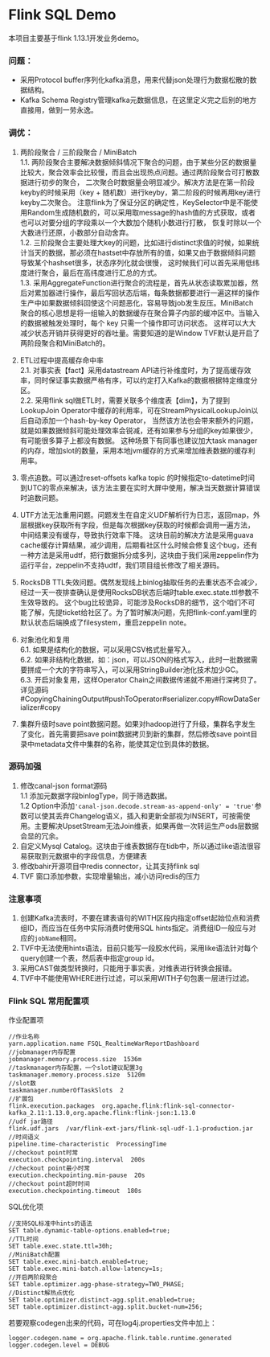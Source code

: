# Flink SQL Demo

本项目主要基于flink 1.13.1开发业务demo。


### 问题：

- 采用Protocol buffer序列化kafka消息，用来代替json处理行为数据松散的数据结构。
- Kafka Schema Registry管理kafka元数据信息，在这里定义完之后别的地方直接用，做到一劳永逸。



### 调优： 
1. 两阶段聚合 / 三阶段聚合 / MiniBatch  
    1.1. 两阶段聚合主要解决数据倾斜情况下聚合的问题，由于某些分区的数据量比较大，聚合效率会比较慢，而且会出现热点问题。通过两阶段聚合可打散数据进行初步的聚合，
       二次聚合时数据量会明显减少。解决方法是在第一阶段keyby的时候采用（key + 随机数）进行keyby，第二阶段的时候再用key进行keyby二次聚合。
       注意flink为了保证分区的确定性，KeySelector中是不能使用Random生成随机数的，可以采用取message的hash值的方式获取，或者也可以对要分组的字段乘以一个大数加个随机小数进行打散，
       恢复时除以一个大数进行还原，小数部分自动舍弃。  
    1.2. 三阶段聚合主要处理大key的问题，比如进行distinct求值的时候，如果统计当天的数据，那必须在hastset中存放所有的值，如果又由于数据倾斜问题导致某个hashset很多，状态序列化就会很慢，
       这时候我们可以首先采用低纬度进行聚合，最后在高纬度进行汇总的方式。  
    1.3. 采用AggregateFunction进行聚合的流程是，首先从状态读取累加器，然后对累加器进行操作，最后写回状态后端，每条数据都要进行一遍这样的操作
       生产中如果数据倾斜回使这个问题恶化，容易导致job发生反压。MiniBatch 聚合的核心思想是将一组输入的数据缓存在聚合算子内部的缓冲区中。当输入的数据被触发处理时，每个 key 只需一个操作即可访问状态。
       这样可以大大减少状态开销并获得更好的吞吐量。需要知道的是Window TVF默认是开启了两阶段聚合和MiniBatch的。
   
2. ETL过程中提高缓存命中率  
    2.1. 对事实表【fact】采用datastream API进行补维度时，为了提高缓存效率，同时保证事实数据严格有序，可以约定打入Kafka的数据根据特定维度分区。  
    2.2. 采用flink sql做ETL时，需要关联多个维度表【dim】，为了提到LookupJoin Operator中缓存的利用率，可在StreamPhysicalLookupJoin以后自动添加一个hash-by-key Operator，
       当然该方法也会带来额外的问题，就是如果数据倾斜可能处理效率会锐减，还有如果参与分组的key如果很少，有可能很多算子上都没有数据。
       这种场景下有同事也建议加大task manager的内存，增加slot的数量，采用本地jvm缓存的方式来增加维表数据的缓存利用率。

3. 零点追数。可以通过reset-offsets kafka topic 的时候指定to-datetime时间到UTC的零点来解决，该方法主要在实时大屏中使用，解决当天数据计算错误时追数问题。
  
4. UTF方法无法重用问题。问题发生在自定义UDF解析行为日志，返回map，外层根据key获取所有字段，但是每次根据key获取的时候都会调用一遍方法，中间结果没有缓存，导致执行效率下降。
  这块目前的解决方法是采用guava cache缓存计算结果，减少调用，后期看社区什么时候会修复这个bug，还有一种方法是采用udtf，把行数据拆分成多列，这块由于我们采用zeppelin作为运行平台，zeppelin不支持udtf，我们项目组长修改了相关源码。

5. RocksDB TTL失效问题。偶然发现线上binlog抽取任务的去重状态不会减少，经过一天一夜排查确认是使用RocksDB状态后端时table.exec.state.ttl参数不生效导致的。
  这个bug比较诡异，可能涉及RocksDB的细节，这个咱们不可能了解，先提ticket给社区了。为了暂时解决问题，先把flink-conf.yaml里的默认状态后端换成了filesystem，重启zeppelin note。
  
6. 对象池化和复用  
    6.1. 如果是结构化的数据，可以采用CSV格式批量写入。  
    6.2. 如果非结构化数据，如：json，可以JSON的格式写入，此时一批数据需要拼成一个大的字符串写入，可以采用StringBuilder池化技术加少GC。  
    6.3. 开启对象复用，这样Operator Chain之间数据传递就不用进行深拷贝了。详见源码#CopyingChainingOutput#pushToOperator#serializer.copy#RowDataSerializer#copy

7. 集群升级时save point数据问题。如果对hadoop进行了升级，集群名字发生了变化，首先需要把save point数据拷贝到新的集群，然后修改save point目录中metadata文件中集群的名称，能使其定位到具体的数据。

### 源码加强

1. 修改canal-json format源码  
   1.1 添加元数据字段binlogType，同于筛选数据。  
   1.2  Option中添加`'canal-json.decode.stream-as-append-only' = 'true'`参数可以使其丢弃Changelog语义，插入和更新全部视为INSERT，可按需使用。主要解决UpsetStream无法Join维表，如果再做一次转运生产ods层数据会显的冗余。
2. 自定义Mysql Catalog。这块由于维表数据存在tidb中，所以通过like语法很容易获取到元数据中的字段信息，方便建表  
3. 修改bahir开源项目中redis connector，让其支持flink sql  
4. TVF 窗口添加参数，实现增量输出，减小访问redis的压力

### 注意事项
1. 创建Kafka流表时，不要在建表语句的WITH区段内指定offset起始位点和消费组ID，而应当在任务中实际消费时使用SQL hints指定。消费组ID一般应与对应的`jobName`相同。
2. TVF中无法使用hints语法，目前只能写一段胶水代码，采用like语法针对每个query创建一个表，然后表中指定group id。
3. 采用CAST做类型转换时，只能用于事实表，对维表进行转换会报错。
4. TVF中不能使用WHERE进行过滤，可以采用WITH子句包裹一层进行过滤。

### Flink SQL 常用配置项
作业配置项  
```
//作业名称
yarn.application.name FSQL_RealtimeWarReportDashboard
//jobmanager内存配置
jobmanager.memory.process.size  1536m
//taskmanager内存配置，一个slot建议配置3g
taskmanager.memory.process.size  5120m
//slot数
taskmanager.numberOfTaskSlots  2
//扩展包
flink.execution.packages  org.apache.flink:flink-sql-connector-kafka_2.11:1.13.0,org.apache.flink:flink-json:1.13.0
//udf jar路径
flink.udf.jars  /var/flink-ext-jars/flink-sql-udf-1.1-production.jar
//时间语义
pipeline.time-characteristic  ProcessingTime
//checkout point时常
execution.checkpointing.interval  200s
//checkout point最小时常
execution.checkpointing.min-pause  20s
//checkout point超时时间
execution.checkpointing.timeout  180s
```
SQL优化项
```
//支持SQL标准中hints的语法
SET table.dynamic-table-options.enabled=true;
//TTL时间
SET table.exec.state.ttl=30h;
//MiniBatch配置
SET table.exec.mini-batch.enabled=true;
SET table.exec.mini-batch.allow-latency=1s;
//开启两阶段聚合
SET table.optimizer.agg-phase-strategy=TWO_PHASE;
//Distinct解热点优化
SET table.optimizer.distinct-agg.split.enabled=true;
SET table.optimizer.distinct-agg.split.bucket-num=256;
```
若要观察codegen出来的代码，可在log4j.properties文件中加上：
```
logger.codegen.name = org.apache.flink.table.runtime.generated
logger.codegen.level = DEBUG
```

